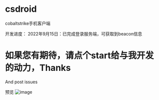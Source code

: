 # csdroid
cobaltstrike手机客户端

开发进度：
  2022年9月15日：已完成登录服务端，可获取到beacon信息
  
# 如果您有期待，请点个start给与我开发的动力，Thanks
And post issues

预览
![image](https://user-images.githubusercontent.com/96420060/190376134-65f70088-1f80-4aec-9c0b-7759be0bf976.png)
